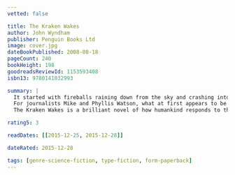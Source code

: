 ```yaml
---
vetted: false

title: The Kraken Wakes
author: John Wyndham
publisher: Penguin Books Ltd
image: cover.jpg
dateBookPublished: 2008-08-18
pageCount: 240
bookHeight: 198
goodreadsReviewId: 1153593408
isbn13: 9780141032993

summary: |
  It started with fireballs raining down from the sky and crashing into the oceans' deeps. Then ships began sinking mysteriously and later 'sea tanks' emerged from the deeps to claim people . . .
  For journalists Mike and Phyllis Watson, what at first appears to be a curiosity becomes a global calamity. Helpless, they watch as humanity struggles to survive now that water - one of the compounds upon which life depends - is turned against them. Finally, sea levels begin their inexorable rise . . .
  The Kraken Wakes is a brilliant novel of how humankind responds to the threat of its own extinction and, ultimately, asks what we are prepared to do in order to survive.

rating5: 3

readDates: [[2015-12-25, 2015-12-28]]

dateRated: 2015-12-28

tags: [genre-science-fiction, type-fiction, form-paperback]
---
```

